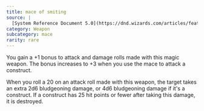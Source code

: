 ```yaml
---
title: mace of smiting
source: |
  [System Reference Document 5.0](https://dnd.wizards.com/articles/features/systems-reference-document-srd)
category: Weapon
subcategory: mace
rarity: rare
---
```


You gain a +1 bonus to attack and damage rolls made with this magic weapon. The bonus increases to +3 when you use the mace to attack a construct.

When you roll a 20 on an attack roll made with this weapon, the target takes an extra 2d6 bludgeoning damage, or 4d6 bludgeoning damage if it's a construct. If a construct has 25 hit points or fewer after taking this damage, it is destroyed.
